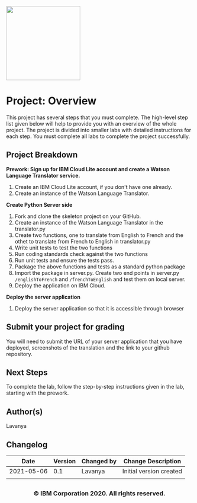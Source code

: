 <img src="https://cf-courses-data.s3.us.cloud-object-storage.appdomain.cloud/IBMDeveloperSkillsNetwork-PY0222EN-SkillsNetwork/labs/FinalProject_Coursera/images/IDSNlogo.png" width="200" height="200">

# Project: Overview

This project has several steps that you must complete. The high-level step list given below will help to provide you with an overview of the whole project. The project is divided into smaller labs with detailed instructions for each step. You must complete all labs to complete the project successfully.

## Project Breakdown

**Prework: Sign up for IBM Cloud Lite account and create a Watson Language Translator service.**

1.  Create an IBM Cloud Lite account, if you don't have one already.
2.  Create an instance of the Watson Language Translator.

**Create Python Server side**

1.  Fork and clone the skeleton project on your GitHub.
2.  Create an instance of the Watson Language Translator in the translator.py
3.  Create two functions, one to translate from English to French and the othet to translate from French to English in translator.py
4.  Write unit tests to test the two functions
5.  Run coding standards check against the two functions
6.  Run unit tests and ensure the tests pass.
7.  Package the above functions and tests as a standard python package
8.  Import the package in server.py. Create two end points in server.py `/englishToFrench` and `/frenchToEnglish` and test them on local server.
9.  Deploy the application on IBM Cloud.

**Deploy the server application**

1.  Deploy the server application so that it is accessible through browser

## Submit your project for grading

You will need to submit the URL of your server application that you have deployed, screenshots of the translation and the link to your github repository.

## Next Steps

To complete the lab, follow the step-by-step instructions given in the lab, starting with the prework.

## Author(s)

Lavanya

## Changelog

| Date       | Version | Changed by | Change Description      |
| ---------- | ------- | ---------- | ----------------------- |
| 2021-05-06 | 0.1     | Lavanya    | Initial version created |
|            |         |            |                         |

## <h3 align="center"> © IBM Corporation 2020. All rights reserved. <h3/>
